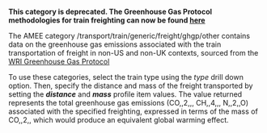 **This category is deprecated. The Greenhouse Gas Protocol methodologies
for train freighting can now be found
[here](Freight_transport_by_Greenhouse_Gas_Protocol)**

The AMEE category /transport/train/generic/freight/ghgp/other contains
data on the greenhouse gas emissions associated with the train
transportation of freight in non-US and non-UK contexts, sourced from
the [WRI Greenhouse Gas
Protocol](http://www.ghgprotocol.org/calculation-tools/all-tools)

To use these categories, select the train type using the *type* drill
down option. Then, specify the distance and mass of the freight
transported by setting the ***distance*** and ***mass*** profile item
values. The value returned represents the total greenhouse gas emissions
(CO,,2,,, CH,,4,,, N,,2,,O) associated with the specified freighting,
expressed in terms of the mass of CO,,2,, which would produce an
equivalent global warming effect.
